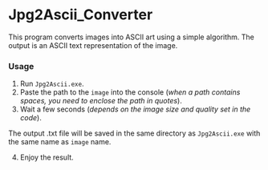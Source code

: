 # Jpg2Ascii_Converter
This program converts images into ASCII art using a simple algorithm. The output is an ASCII text representation of the image.

### Usage
1. Run `Jpg2Ascii.exe`.
2. Paste the path to the `image` into the console (_when a path contains spaces, you need to enclose the path in quotes_).
3. Wait a few seconds (_depends on the image size and quality set in the code_).

The output .txt file will be saved in the same directory as `Jpg2Ascii.exe` with the same name as `image` name.

4. Enjoy the result.
